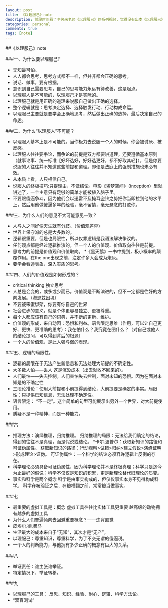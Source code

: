 ```yaml
---
layout: post
title: 《以理服己》note
description: 前段时间看了李笑来老师《以理服己》的系列视频，觉得没有出本《以理服己》的书实在可惜，索性自己做了个简单的笔记。
categories: personal
comments: true
tags: [note]
---
```






##《以理服己》note


###一、为什么要以理服己?

* 无知最可怕。
* 人人都会思考，思考方式都不一样，但并非都会正确的思考。
* 说话、做事，要有根据。
* 意识到自己需要思考，自己的思考能力永远有待改善，这是起点。
* 以理服人是不可能的，以理服己才是实际的。
* 以理服己就是用正确的道理来说服自己做出正确的选择。
* 整个逻辑就是：思考决定选择、选择触发行动、行动构成命运。
* 以理服己主要就是要学会正确地思考，然后做出正确的选择，最后决定自己的命运。


###二、为什么“以理服人”不可能？

* 以理服人基本上是不可能的。当你极力去说服一个人的时候，你会被讨厌、被反感。
* 以理服人往往要争论，而争论的前提是双方都要讲道理，还要遵循基本原则（就事论事、统一标准【好坏选好，好好选更好，都不好取其轻】），但是你要说服的人往往并不知道这些前提和道理。即便是法庭上的强制措施也未必有效。
* 从本质上看，人只相信自己。
* 说服人的终极技巧:只提理由，不做结论。电影《盗梦空间》（inception）里就讲述了，一个主意只有足够的简单才能被植入脑子里。
* 不要跟傻逼争斗，因为他们会以迅雷不及掩耳盗铃之势把你当即拉到他的水平上，然后用他做傻逼多年的经验，毫不留情，毫无悬念的打败你。


###三、为什么人们的意见不大可能意见一致？

* 人与人之间好像天生就有分歧。（价值观差异）
* 世界上保守派的总是大多数的。
* 逻辑很重要，但是也局限性，所以仅靠逻辑是我语法解决争议的。
* 任何观点都是经过逻辑推演的，但一个人的价值观、价值取向往往是前提。
* 思考力的前提是价值观和价值取向。
*《黑天鹅》一书中提到，极小概率的颠覆作用。在the one出现之前，注定许多人会成为炮灰。
* 要学会看透表象，深入实质的思考。


###四、人们的价值观是如何形成的？

* critical thinking 独立思考
* 人总是会变的，或多或少而已。价值观是不断演进的，但不一定都是往好的方向发展。（海恩兹困境）
* 不要被笨蛋绑架，你要有你自己的世界
* 社会进步的意义，就是个体更容易独立、更被尊重。
* 每个人都应该有自己的词典，并不断的更新、维护。
* 价值观的形成，来自动因：恐惧和利益。语言限定思维（作用，可以让自己更好、更快、更准确的思考）：我在怕什么？我究竟在图什么？（对自己或他人的结论提问，可以得到背后的根源）
* 一个人的价值观，是此人强与弱的表现。


###五、逻辑的局限性。

* 逻辑的局限在于无法产生新信息和无法处理大前提的不确定性。
* 大多数人怕——丢人    这是沉没成本（出去就收不回来的）。
* 人们最怕——失去控制。人们害怕失去控制，面对未知的恐惧。因为在面对未知是的不确定性
* 三段论推论：使用大前提和小前提得到结论，大前提要是确定的事实。局限性：只提供已知信息，无法处理不确定性。
* 语言限定： “不一定”。这个简单的句型可能展示出另外一个世界，对大前提使用。
* 质疑不是一种精神，而是一种能力。


###六

* 推理方法：演绎推理，归纳推理。
归纳推理的局限：无法给我们确定的结论，得到的往往不是真理，而是假说或结论。
*卡尔.波普尔：获取新知识的路径和可证伪属性。
获取新知识的路径：行动观察>试错>归纳>建立假说>演绎证明>形成理论>证伪。
可证伪属性：一个科学的结论必须容许逻辑上反例的存在。
* 科学理论必须具备可证伪属性，因为科学理论并不是终极真理；科学只是迄今为止最好的假说；科学不仅仅是知识的积累，更是新理论替代旧理论的质变。
* 事实和科学是两个概念
科学是由事实构成的，但仅仅事实本身不见得构成科学。
科学在被验证之后，在被推翻之前，常常被当做事实。



###七

* 最重要的虚拟工具是：概念
虚拟工具往往比实体工具更重要
越高级的动物拥有越多的虚拟工具
* 为什么人们普遍倾向去回避重要概念？——违背直觉
* 皮埃尔.德.费马
* 生活最大的成本来自于“无知”，其次才是“无产”。
* 以理服己：尊重知识，尊重科学，为了不交无谓的傻逼税。
* 一个人的判断能力，与他拥有多少正确的概念有巨大的关系。


###八

* 举证责任：谁主张谁举证。
* 特定情况下，举证转移。


###九

* 以理服己的工具：  反思、知识、经验、耐心、逻辑、科学方法论。
* “双盲测试”
